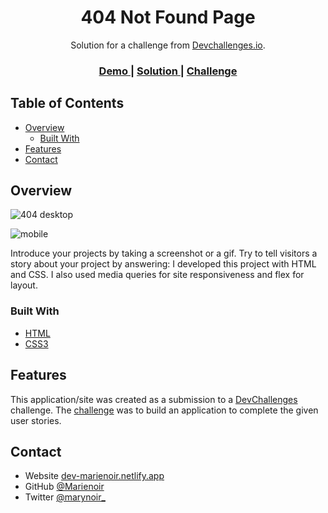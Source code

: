 <!-- Please update value in the {}  -->

<h1 align="center">404 Not Found Page</h1>

<div align="center">
   Solution for a challenge from  <a href="http://devchallenges.io" target="_blank">Devchallenges.io</a>.
</div>

<div align="center">
  <h3>
    <a href="https://{mary-404-page.netlify.app}">
      Demo
    </a>
    <span> | </span>
    <a href="https://{github.com/Marienoir/404-Not-Found-Page}">
      Solution
    </a>
    <span> | </span>
    <a href="https://devchallenges.io/challenges/wBunSb7FPrIepJZAg0sY">
      Challenge
    </a>
  </h3>
</div>

<!-- TABLE OF CONTENTS -->

## Table of Contents

- [Overview](#overview)
  - [Built With](#built-with)
- [Features](#features)
- [Contact](#contact)

<!-- OVERVIEW -->

## Overview

![404 desktop](https://user-images.githubusercontent.com/40265625/135080463-37213be0-b8f0-432d-84e2-186ff3ec2c10.PNG)

![mobile](https://user-images.githubusercontent.com/40265625/135080491-58b5ce04-199a-453c-a6d5-288358e72f30.PNG)

Introduce your projects by taking a screenshot or a gif. Try to tell visitors a story about your project by answering:
I developed this project with HTML and CSS. I also used media queries for site responsiveness and flex for layout.

### Built With

<!-- This section should list any major frameworks that you built your project using. Here are a few examples.-->

- [HTML](https://developer.mozilla.org/en-US/docs/Learn/Getting_started_with_the_web/HTML_basics)
- [CSS3](https://developer.mozilla.org/en-US/docs/Learn/CSS/First_steps)

## Features

<!-- List the features of your application or follow the template. Don't share the figma file here :) -->

This application/site was created as a submission to a [DevChallenges](https://devchallenges.io/challenges) challenge. The [challenge](https://devchallenges.io/challenges/wBunSb7FPrIepJZAg0sY) was to build an application to complete the given user stories.


## Contact

- Website [dev-marienoir.netlify.app](https://{dev-marienoir.netlify.app/})
- GitHub [@Marienoir](https://{github.com/Marienoir})
- Twitter [@marynoir_](https://{twitter.com/marynoir_})

